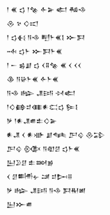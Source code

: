<div class='block'>
<div class='line'>𒁹 𒌍 𒌓 𒁹𒆚 𒅆𒅕 𒅗 𒄀𒈾</div>
<div class='line'>𒊮 𒆳 𒄭𒀊</div>
<div class='line'>𒁹 𒌓𒈬 𒀀𒈾 𒋃𒈨𒌍𒋙 𒁍𒁕</div>
<div class='line'>𒁄 𒌓𒈨 𒁍𒁕𒈨𒌍</div>
<div class='line'>𒁹 𒀸 𒌗𒋗 𒌓 𒌋𒐉𒆚 𒌍 𒌋 𒌋𒌋</div>
<div class='line'>𒆠 𒀀𒄩𒈨𒌍 𒅆𒈨𒌍</div>
<div class='line'>𒀀𒈾 𒈗 𒂗𒅀 𒀴𒅗</div>
<div class='line'>𒁹𒄭𒂵𒄑𒈪𒀭𒀫𒌓 𒌉𒋙</div>
<div class='line'>𒃻 𒁹𒀭𒂗𒌑𒉺𒄭𒅕</div>
<div class='line'>𒀭𒂗 𒌋 𒀭𒀝 𒋗𒈝 𒂅𒌒 𒊮𒁉</div>
<div class='line'>𒂅𒌒 𒍜 𒀀𒊏𒆪 𒌓𒈨𒌍</div>
<div class='line'>𒌨𒊒𒆪 𒉺𒇷𒂊</div>
<div class='line'>𒌋 𒆪𒌦𒉡 𒁼 𒄑𒄖𒍝</div>
<div class='line'>𒃻 𒈗 𒂗𒅀 𒀀𒈾 𒁕𒊑𒅖</div>
<div class='line'>𒌨𒁍𒌑</div>
</div>